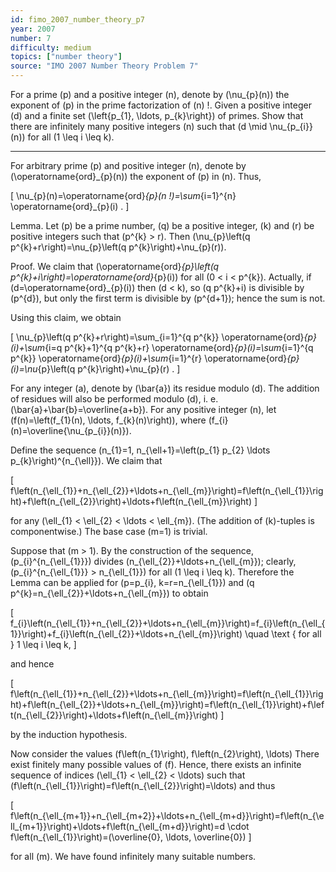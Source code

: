 ```yaml
---
id: fimo_2007_number_theory_p7
year: 2007
number: 7
difficulty: medium
topics: ["number theory"]
source: "IMO 2007 Number Theory Problem 7"
---
```


For a prime \(p\) and a positive integer \(n\), denote by \(\nu_{p}(n)\) the exponent of \(p\) in the prime factorization of \(n\) !. Given a positive integer \(d\) and a finite set \(\left\{p_{1}, \ldots, p_{k}\right\}\) of primes. Show that there are infinitely many positive integers \(n\) such that \(d \mid \nu_{p_{i}}(n)\) for all \(1 \leq i \leq k\).

---
For arbitrary prime \(p\) and positive integer \(n\), denote by \(\operatorname{ord}_{p}(n)\) the exponent of \(p\) in \(n\). Thus,

\[
\nu_{p}(n)=\operatorname{ord}_{p}(n !)=\sum_{i=1}^{n} \operatorname{ord}_{p}(i) .
\]

Lemma. Let \(p\) be a prime number, \(q\) be a positive integer, \(k\) and \(r\) be positive integers such that \(p^{k} > r\). Then \(\nu_{p}\left(q p^{k}+r\right)=\nu_{p}\left(q p^{k}\right)+\nu_{p}(r)\).

Proof. We claim that \(\operatorname{ord}_{p}\left(q p^{k}+i\right)=\operatorname{ord}_{p}(i)\) for all \(0 < i < p^{k}\). Actually, if \(d=\operatorname{ord}_{p}(i)\) then \(d < k\), so \(q p^{k}+i\) is divisible by \(p^{d}\), but only the first term is divisible by \(p^{d+1}\); hence the sum is not.

Using this claim, we obtain

\[
\nu_{p}\left(q p^{k}+r\right)=\sum_{i=1}^{q p^{k}} \operatorname{ord}_{p}(i)+\sum_{i=q p^{k}+1}^{q p^{k}+r} \operatorname{ord}_{p}(i)=\sum_{i=1}^{q p^{k}} \operatorname{ord}_{p}(i)+\sum_{i=1}^{r} \operatorname{ord}_{p}(i)=\nu_{p}\left(q p^{k}\right)+\nu_{p}(r) .
\]

For any integer \(a\), denote by \(\bar{a}\) its residue modulo \(d\). The addition of residues will also be performed modulo \(d\), i. e. \(\bar{a}+\bar{b}=\overline{a+b}\). For any positive integer \(n\), let \(f(n)=\left(f_{1}(n), \ldots, f_{k}(n)\right)\), where \(f_{i}(n)=\overline{\nu_{p_{i}}(n)}\).

Define the sequence \(n_{1}=1, n_{\ell+1}=\left(p_{1} p_{2} \ldots p_{k}\right)^{n_{\ell}}\). We claim that

\[
f\left(n_{\ell_{1}}+n_{\ell_{2}}+\ldots+n_{\ell_{m}}\right)=f\left(n_{\ell_{1}}\right)+f\left(n_{\ell_{2}}\right)+\ldots+f\left(n_{\ell_{m}}\right)
\]

for any \(\ell_{1} < \ell_{2} < \ldots < \ell_{m}\). (The addition of \(k\)-tuples is componentwise.) The base case \(m=1\) is trivial.

Suppose that \(m > 1\). By the construction of the sequence, \(p_{i}^{n_{\ell_{1}}}\) divides \(n_{\ell_{2}}+\ldots+n_{\ell_{m}}\); clearly, \(p_{i}^{n_{\ell_{1}}} > n_{\ell_{1}}\) for all \(1 \leq i \leq k\). Therefore the Lemma can be applied for \(p=p_{i}, k=r=n_{\ell_{1}}\) and \(q p^{k}=n_{\ell_{2}}+\ldots+n_{\ell_{m}}\) to obtain

\[
f_{i}\left(n_{\ell_{1}}+n_{\ell_{2}}+\ldots+n_{\ell_{m}}\right)=f_{i}\left(n_{\ell_{1}}\right)+f_{i}\left(n_{\ell_{2}}+\ldots+n_{\ell_{m}}\right) \quad \text { for all } 1 \leq i \leq k,
\]

and hence

\[
f\left(n_{\ell_{1}}+n_{\ell_{2}}+\ldots+n_{\ell_{m}}\right)=f\left(n_{\ell_{1}}\right)+f\left(n_{\ell_{2}}+\ldots+n_{\ell_{m}}\right)=f\left(n_{\ell_{1}}\right)+f\left(n_{\ell_{2}}\right)+\ldots+f\left(n_{\ell_{m}}\right)
\]

by the induction hypothesis.

Now consider the values \(f\left(n_{1}\right), f\left(n_{2}\right), \ldots\) There exist finitely many possible values of \(f\). Hence, there exists an infinite sequence of indices \(\ell_{1} < \ell_{2} < \ldots\) such that \(f\left(n_{\ell_{1}}\right)=f\left(n_{\ell_{2}}\right)=\ldots\) and thus

\[
f\left(n_{\ell_{m+1}}+n_{\ell_{m+2}}+\ldots+n_{\ell_{m+d}}\right)=f\left(n_{\ell_{m+1}}\right)+\ldots+f\left(n_{\ell_{m+d}}\right)=d \cdot f\left(n_{\ell_{1}}\right)=(\overline{0}, \ldots, \overline{0})
\]

for all \(m\). We have found infinitely many suitable numbers.
